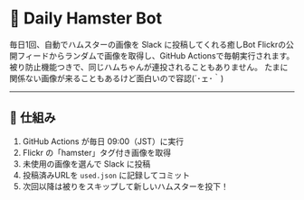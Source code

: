 # 🐹 Daily Hamster Bot

毎日1回、自動でハムスターの画像を Slack に投稿してくれる癒しBot
Flickrの公開フィードからランダムで画像を取得し、GitHub Actionsで毎朝実行されます。
被り防止機能つきで、同じハムちゃんが連投されることもありません。
たまに関係ない画像が来ることもあるけど面白いので容認(´･ェ･｀)

---

## 🧩 仕組み

1. GitHub Actions が毎日 09:00（JST）に実行
2. Flickr の「hamster」タグ付き画像を取得
3. 未使用の画像を選んで Slack に投稿
4. 投稿済みURLを `used.json` に記録してコミット
5. 次回以降は被りをスキップして新しいハムスターを投下！